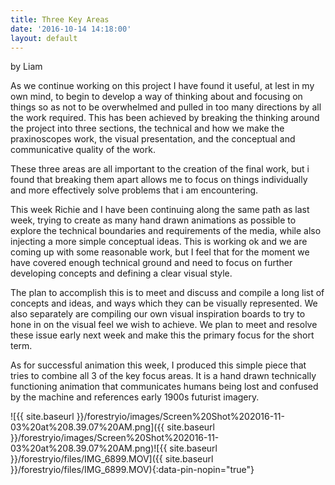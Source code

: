 ```yaml
---
title: Three Key Areas
date: '2016-10-14 14:18:00'
layout: default
---
```

by Liam

As we continue working on this project I have found it useful, at lest in my own mind, to begin to develop a way of thinking about and focusing on things so as not to be overwhelmed and pulled in too many directions by all the work required. This has been achieved by breaking the thinking around the project into three sections, the technical and how we make the praxinoscopes work, the visual presentation, and the conceptual and communicative quality of the work.

These three areas are all important to the creation of the final work, but i found that breaking them apart allows me to focus on things individually and more effectively solve problems that i am encountering.

This week Richie and I have been continuing along the same path as last week, trying to create as many hand drawn animations as possible to explore the technical boundaries and requirements of the media, while also injecting a more simple conceptual ideas. This is working ok and we are coming up with some reasonable work, but I feel that for the moment we have covered enough technical ground and need to focus on further developing concepts and defining a clear visual style.

The plan to accomplish this is to meet and discuss and compile a long list of concepts and ideas, and ways which they can be visually represented. We also separately are compiling our own visual inspiration boards to try to hone in on the visual feel we wish to achieve. We plan to meet and resolve these issue early next week and make this the primary focus for the short term.

As for successful animation this week, I produced this simple piece that tries to combine all 3 of the key focus areas. It is a hand drawn technically functioning animation that communicates humans being lost and confused by the machine and references early 1900s futurist imagery.

![{{ site.baseurl }}/forestryio/images/Screen%20Shot%202016-11-03%20at%208.39.07%20AM.png]({{ site.baseurl }}/forestryio/images/Screen%20Shot%202016-11-03%20at%208.39.07%20AM.png)![{{ site.baseurl }}/forestryio/files/IMG_6899.MOV]({{ site.baseurl }}/forestryio/files/IMG_6899.MOV){:data-pin-nopin="true"}